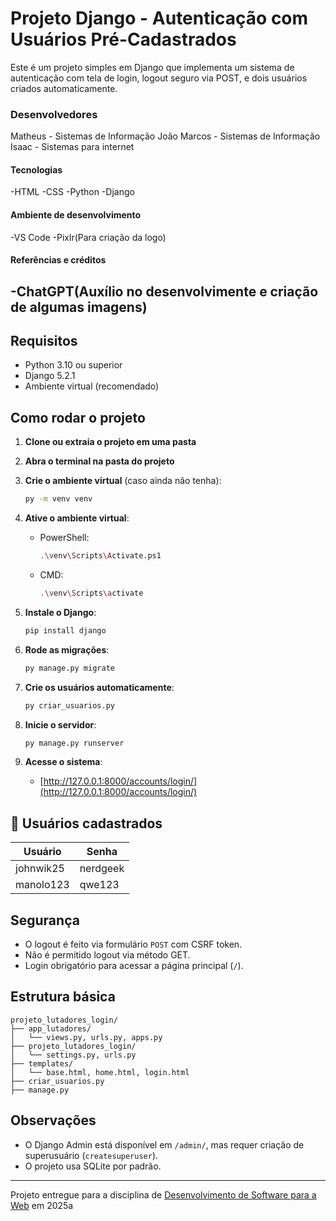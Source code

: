 # Projeto Django - Autenticação com Usuários Pré-Cadastrados

Este é um projeto simples em Django que implementa um sistema de autenticação com tela de login, logout seguro via POST, e dois usuários criados automaticamente.

### Desenvolvedores
Matheus - Sistemas de Informação
João Marcos - Sistemas de Informação
Isaac - Sistemas para internet

#### Tecnologias
-HTML
-CSS
-Python
-Django

#### Ambiente de desenvolvimento
-VS Code
-Pixlr(Para criação da logo)

#### Referências e créditos
-ChatGPT(Auxílio no desenvolvimente e criação de algumas imagens)
-

##  Requisitos

- Python 3.10 ou superior
- Django 5.2.1
- Ambiente virtual (recomendado)

##  Como rodar o projeto

1. **Clone ou extraia o projeto em uma pasta**
2. **Abra o terminal na pasta do projeto**
3. **Crie o ambiente virtual** (caso ainda não tenha):
   ```bash
   py -m venv venv
   ```
4. **Ative o ambiente virtual**:

   - PowerShell:
     ```bash
     .\venv\Scripts\Activate.ps1
     ```

   - CMD:
     ```bash
     .\venv\Scripts\activate
     ```

5. **Instale o Django**:
   ```bash
   pip install django
   ```

6. **Rode as migrações**:
   ```bash
   py manage.py migrate
   ```

7. **Crie os usuários automaticamente**:
   ```bash
   py criar_usuarios.py
   ```

8. **Inicie o servidor**:
   ```bash
   py manage.py runserver
   ```

9. **Acesse o sistema**:
   - [http://127.0.0.1:8000/accounts/login/](http://127.0.0.1:8000/accounts/login/)

## 👤 Usuários cadastrados

| Usuário     | Senha     |
|-------------|-----------|
| johnwik25   | nerdgeek  |
| manolo123   | qwe123    |

##  Segurança

- O logout é feito via formulário `POST` com CSRF token.
- Não é permitido logout via método GET.
- Login obrigatório para acessar a página principal (`/`).

##  Estrutura básica

```
projeto_lutadores_login/
├── app_lutadores/
│   └── views.py, urls.py, apps.py
├── projeto_lutadores_login/
│   └── settings.py, urls.py
├── templates/
│   └── base.html, home.html, login.html
├── criar_usuarios.py
├── manage.py
```

##  Observações

- O Django Admin está disponível em `/admin/`, mas requer criação de superusuário (`createsuperuser`).
- O projeto usa SQLite por padrão.

---
Projeto entregue para a disciplina de [Desenvolvimento de Software para a Web](http://github.com/andreainfufsm/elc1090-2025a) em 2025a
